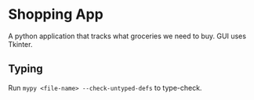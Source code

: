 # Shopping App
A python application that tracks what groceries we need to buy. GUI uses Tkinter.

## Typing
Run `mypy <file-name> --check-untyped-defs` to type-check.
